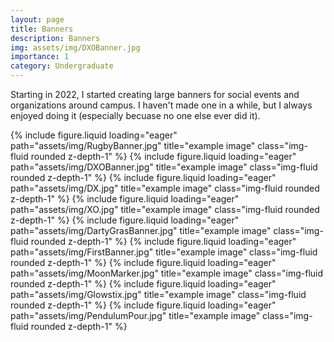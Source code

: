 ```yaml
---
layout: page
title: Banners
description: Banners
img: assets/img/DXOBanner.jpg
importance: 1
category: Undergraduate
---
```

Starting in 2022, I started creating large banners for social events and organizations around campus. I haven't made one in a while, but I always enjoyed doing it (especially becuase no one else ever did it).

{% include figure.liquid loading="eager" path="assets/img/RugbyBanner.jpg" title="example image" class="img-fluid rounded z-depth-1" %}
{% include figure.liquid loading="eager" path="assets/img/DXOBanner.jpg" title="example image" class="img-fluid rounded z-depth-1" %}
{% include figure.liquid loading="eager" path="assets/img/DX.jpg" title="example image" class="img-fluid rounded z-depth-1" %}
{% include figure.liquid loading="eager" path="assets/img/XO.jpg" title="example image" class="img-fluid rounded z-depth-1" %}
{% include figure.liquid loading="eager" path="assets/img/DartyGrasBanner.jpg" title="example image" class="img-fluid rounded z-depth-1" %}
{% include figure.liquid loading="eager" path="assets/img/FirstBanner.jpg" title="example image" class="img-fluid rounded z-depth-1" %}
{% include figure.liquid loading="eager" path="assets/img/MoonMarker.jpg" title="example image" class="img-fluid rounded z-depth-1" %}
{% include figure.liquid loading="eager" path="assets/img/Glowstix.jpg" title="example image" class="img-fluid rounded z-depth-1" %}
{% include figure.liquid loading="eager" path="assets/img/PendulumPour.jpg" title="example image" class="img-fluid rounded z-depth-1" %}